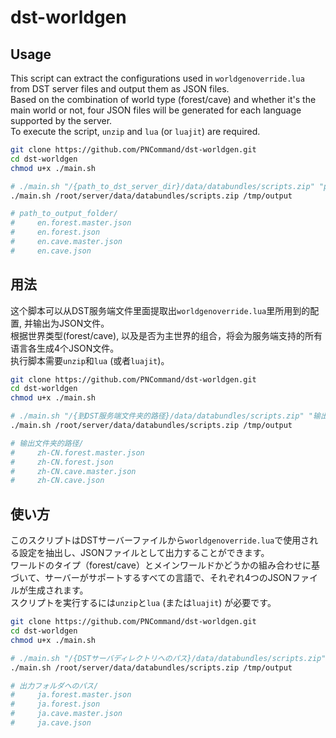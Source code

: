 # dst-worldgen

## Usage

This script can extract the configurations used in `worldgenoverride.lua` from DST server files and output them as JSON files.  
Based on the combination of world type (forest/cave) and whether it's the main world or not, four JSON files will be generated for each language supported by the server.  
To execute the script, `unzip` and `lua` (or `luajit`) are required.

```bash
git clone https://github.com/PNCommand/dst-worldgen.git
cd dst-worldgen
chmod u+x ./main.sh

# ./main.sh "/{path_to_dst_server_dir}/data/databundles/scripts.zip" "path_to_output_folder"
./main.sh /root/server/data/databundles/scripts.zip /tmp/output

# path_to_output_folder/
#     en.forest.master.json
#     en.forest.json
#     en.cave.master.json
#     en.cave.json
```

## 用法

这个脚本可以从DST服务端文件里面提取出`worldgenoverride.lua`里所用到的配置, 并输出为JSON文件。  
根据世界类型(forest/cave), 以及是否为主世界的组合，将会为服务端支持的所有语言各生成4个JSON文件。  
执行脚本需要`unzip`和`lua` (或者`luajit`)。

```bash
git clone https://github.com/PNCommand/dst-worldgen.git
cd dst-worldgen
chmod u+x ./main.sh

# ./main.sh "/{到DST服务端文件夹的路径}/data/databundles/scripts.zip" "输出文件夹的路径"
./main.sh /root/server/data/databundles/scripts.zip /tmp/output

# 输出文件夹的路径/
#     zh-CN.forest.master.json
#     zh-CN.forest.json
#     zh-CN.cave.master.json
#     zh-CN.cave.json
```

## 使い方

このスクリプトはDSTサーバーファイルから`worldgenoverride.lua`で使用される設定を抽出し、JSONファイルとして出力することができます。  
ワールドのタイプ（forest/cave）とメインワールドかどうかの組み合わせに基づいて、サーバーがサポートするすべての言語で、それぞれ4つのJSONファイルが生成されます。  
スクリプトを実行するには`unzip`と`lua` (または`luajit`) が必要です。

```bash
git clone https://github.com/PNCommand/dst-worldgen.git
cd dst-worldgen
chmod u+x ./main.sh

# ./main.sh "/{DSTサーバディレクトリへのパス}/data/databundles/scripts.zip" "出力フォルダへのパス"
./main.sh /root/server/data/databundles/scripts.zip /tmp/output

# 出力フォルダへのパス/
#     ja.forest.master.json
#     ja.forest.json
#     ja.cave.master.json
#     ja.cave.json
```
